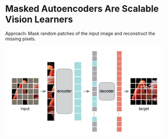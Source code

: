 # Masked Autoencoders Are Scalable Vision Learners

Approach: Mask random patches of the input image and reconstruct the missing pixels. 

![My Image](maevl1.jpg)
